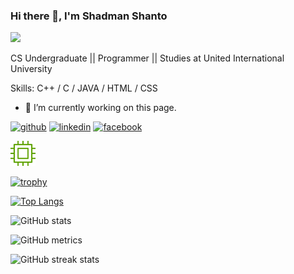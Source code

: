 ### Hi there 👋, I'm Shadman Shanto
![](https://media.licdn.com/dms/image/v2/D5616AQEkSeTfG9vgsA/profile-displaybackgroundimage-shrink_350_1400/profile-displaybackgroundimage-shrink_350_1400/0/1722677877188?e=1756944000&v=beta&t=nqobFsbarL-DJTv5UWr4HZaDP4_tZsXA4G7weP2jD9Y)

CS Undergraduate || Programmer || Studies at United International University

Skills: C++ / C / JAVA / HTML / CSS

- 🔭 I’m currently working on this page. 


[<img src='https://cdn.jsdelivr.net/npm/simple-icons@3.0.1/icons/github.svg' alt='github' height='40'>](https://github.com/shadman-shanto262003)  [<img src='https://cdn.jsdelivr.net/npm/simple-icons@3.0.1/icons/linkedin.svg' alt='linkedin' height='40'>](https://www.linkedin.com/in/https://www.linkedin.com/in/shadman-shanto262003/)  [<img src='https://cdn.jsdelivr.net/npm/simple-icons@3.0.1/icons/facebook.svg' alt='facebook' height='40'>](https://www.facebook.com/https://www.linkedin.com/in/shadman-shanto262003)  

<a href='https://docs.github.com/en/developers'><img src='https://raw.githubusercontent.com/acervenky/animated-github-badges/master/assets/devbadge.gif' width='40' height='40'></a> 

[![trophy](https://github-profile-trophy.vercel.app/?username=shadman-shanto262003)](https://github.com/ryo-ma/github-profile-trophy)

[![Top Langs](https://github-readme-stats.vercel.app/api/top-langs/?username=shadman-shanto262003)](https://github.com/anuraghazra/github-readme-stats)

![GitHub stats](https://github-readme-stats.vercel.app/api?username=shadman-shanto262003&show_icons=true)  

![GitHub metrics](https://metrics.lecoq.io/shadman-shanto262003)  

![GitHub streak stats](https://streak-stats.demolab.com/?user=shadman-shanto262003)  

